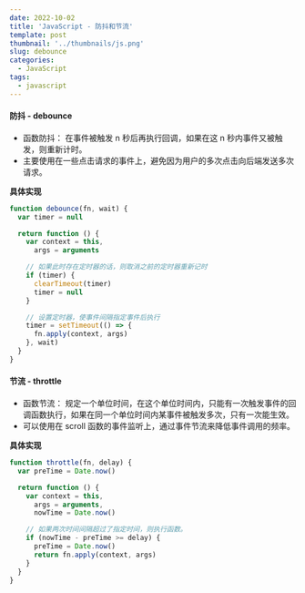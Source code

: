 ```yaml
---
date: 2022-10-02
title: 'JavaScript - 防抖和节流'
template: post
thumbnail: '../thumbnails/js.png'
slug: debounce
categories:
  - JavaScript
tags:
  - javascript
---
```


#### 防抖 - debounce

- 函数防抖： 在事件被触发 n 秒后再执行回调，如果在这 n 秒内事件又被触发，则重新计时。
- 主要使用在一些点击请求的事件上，避免因为用户的多次点击向后端发送多次请求。

**具体实现**

```javascript
function debounce(fn, wait) {
  var timer = null

  return function () {
    var context = this,
      args = arguments

    // 如果此时存在定时器的话，则取消之前的定时器重新记时
    if (timer) {
      clearTimeout(timer)
      timer = null
    }

    // 设置定时器，使事件间隔指定事件后执行
    timer = setTimeout(() => {
      fn.apply(context, args)
    }, wait)
  }
}
```

#### 节流 - throttle

- 函数节流： 规定一个单位时间，在这个单位时间内，只能有一次触发事件的回调函数执行，如果在同一个单位时间内某事件被触发多次，只有一次能生效。
- 可以使用在 scroll 函数的事件监听上，通过事件节流来降低事件调用的频率。

**具体实现**

```javascript
function throttle(fn, delay) {
  var preTime = Date.now()

  return function () {
    var context = this,
      args = arguments,
      nowTime = Date.now()

    // 如果两次时间间隔超过了指定时间，则执行函数。
    if (nowTime - preTime >= delay) {
      preTime = Date.now()
      return fn.apply(context, args)
    }
  }
}
```
